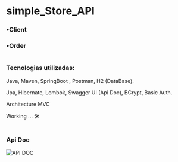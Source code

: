 # simple_Store_API

### •Client

### •Order

#
### Tecnologias utilizadas: 
Java, Maven, SpringBoot , Postman, H2 (DataBase).

Jpa, Hibernate, Lombok, Swagger UI (Api Doc), BCrypt, Basic Auth.

Architecture MVC

Working ... 🛠

#
### Api Doc
![API DOC](https://github.com/hanspeterdietiker/simple_Store_API/assets/126719678/63e4becc-1416-4103-81a7-6c1125fd5624)



#
